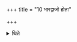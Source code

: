 +++
title = "10 भारद्वाजो होता"

+++

<details><summary>थिते</summary>

10. The Hotr̥ (should be a Brāhmaṇa belonging to) Bharadvāja (-family).  

</details>
